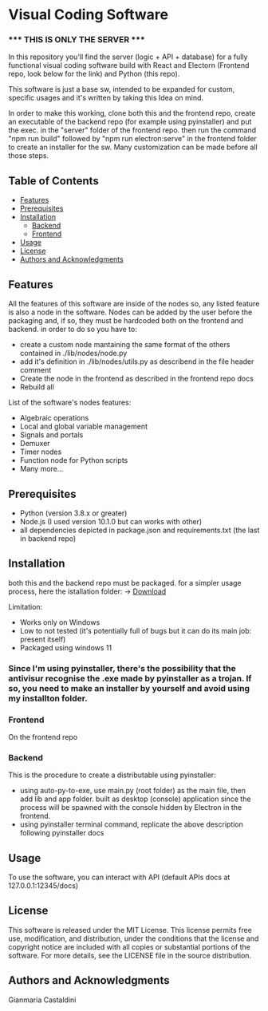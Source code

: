 # Visual Coding Software
### *** THIS IS ONLY THE SERVER ***
In this repository you'll find the server (logic + API + database) for a fully functional visual coding software build with React and Electorn (Frontend repo, look below for the link) and Python (this repo).

This software is just a base sw, intended to be expanded for custom, specific usages and it's written by taking this Idea on mind.

In order to make this working, clone both this and the frontend repo, create an executable of the backend repo (for example using pyinstaller) and put the exec. in the "server" folder of the frontend repo. then run the command "npm run build" followed by "npm run electron:serve" in the frontend folder to create an installer for the sw. 
Many customization can be made before all those steps. 


## Table of Contents
- [Features](#features)
- [Prerequisites](#prerequisites)
- [Installation](#installation)
  - [Backend](#backend)
  - [Frontend](#frontend)
- [Usage](#usage)
- [License](#license)
- [Authors and Acknowledgments](#authors-and-acknowledgments)

## Features
All the features of this software are inside of the nodes so, any listed feature is also a node in the software.
Nodes can be added by the user before the packaging and, if so, they must be hardcoded both on the frontend and backend.
in order to do so you have to:
- create a custom node mantaining the same format of the others contained in ./lib/nodes/node.py
- add it's definition in ./lib/nodes/utils.py as describend in the file header comment
- Create the node in the frontend as described in the frontend repo docs
- Rebuild all

List of the software's nodes features:
- Algebraic operations
- Local and global variable management
- Signals and portals
- Demuxer
- Timer nodes
- Function node for Python scripts
- Many more...


## Prerequisites

- Python (version 3.8.x or greater)
- Node.js (I used version 10.1.0 but can works with other)
- all dependencies depicted in package.json and requirements.txt (the last in backend repo)

## Installation

both this and the backend repo must be packaged.
for a simpler usage process, here the istallation folder: -> <a href="https://firebasestorage.googleapis.com/v0/b/g14mb0.appspot.com/o/VisualCoding.zip?alt=media&token=4f1502bb-4beb-474d-bd13-16175c29dd2c">Download</a>

Limitation:
- Works only on Windows
- Low to not tested (it's potentially full of bugs but it can do its main job: present itself)
- Packaged using windows 11

### Since I'm using pyinstaller, there's the possibility that the antivisur recognise the .exe made by pyinstaller as a trojan. If so, you need to make an installer by yourself and avoid using my installton folder.

### Frontend

On the frontend repo


### Backend

This is the procedure to create a distributable using pyinstaller:
- using auto-py-to-exe, use main.py (root folder) as the main file, then add lib and app folder. built as desktop (console) application since the process will be spawned with the console hidden by Electron in the frontend.
- using pyinstaller terminal command, replicate the above description following pyinstaller docs


## Usage

To use the software, you can interact with API (default APIs docs at 127.0.0.1:12345/docs)


## License

This software is released under the MIT License. This license permits free use, modification, and distribution, under the conditions that the license and copyright notice are included with all copies or substantial portions of the software. For more details, see the LICENSE file in the source distribution.

## Authors and Acknowledgments

Gianmaria Castaldini


